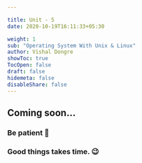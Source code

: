 ```yaml
---

title: Unit - 5
date: 2020-10-19T16:11:33+05:30

weight: 1
sub: "Operating System With Unix & Linux"
author: Vishal Dongre
showToc: true
TocOpen: false
draft: false
hidemeta: false
disableShare: false
---
```





## Coming soon...

### Be patient 🙂
### Good things takes time. 😉